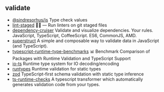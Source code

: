 ## validate

- [@sindresorhus/is](https://github.com/sindresorhus/is) Type check values
- [lint-staged](https://github.com/okonet/lint-staged) 🚫💩 — Run linters on git staged files
- [dependency-cruiser](https://github.com/sverweij/dependency-cruiser) Validate and visualize dependencies. Your rules. JavaScript, TypeScript, CoffeeScript. ES6, CommonJS, AMD.
- [superstruct](https://github.com/ianstormtaylor/superstruct) A simple and composable way to validate data in JavaScript (and TypeScript).
- [typescript-runtime-type-benchmarks](https://github.com/moltar/typescript-runtime-type-benchmarks) 📊 Benchmark Comparison of Packages with Runtime Validation and TypeScript Support
- [io-ts](https://github.com/gcanti/io-ts) Runtime type system for IO decoding/encoding
- [runtypes](https://github.com/pelotom/runtypes) Runtime validation for static types
- [zod](https://github.com/colinhacks/zod) TypeScript-first schema validation with static type inference
- [ts-runtime-checks](https://github.com/GoogleFeud/ts-runtime-checks) A typescript transformer which automatically generates validation code from your types.